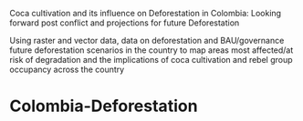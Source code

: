 Coca cultivation and its influence on Deforestation in Colombia:
Looking forward post conflict and projections for future Deforestation 

Using raster and vector data, data on deforestation and BAU/governance future deforestation scenarios 
in the country to map areas most affected/at risk of degradation and the implications of coca cultivation and rebel group occupancy across the country

# Colombia-Deforestation
